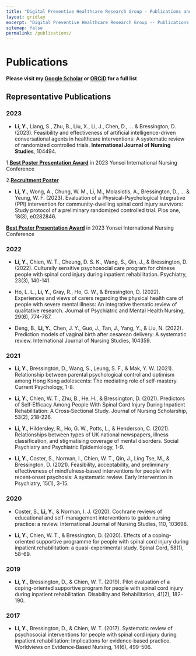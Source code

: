 ```yaml
---
title: "Digital Preventive Healthcare Research Group - Publications and Projects"
layout: gridlay
excerpt: "Digital Preventive Healthcare Research Group -- Publications and Projects."
sitemap: false
permalink: /publications/
---
```


# Publications
**Please visit my [Google Scholar](https://scholar.google.com.hk/citations?user=U5JYohMAAAAJ) or [ORCiD](https://orcid.org/0000-0002-5311-9190) for a full list**

## Representative Publications 

### 2023 

<p align = "justify">

- **Li, Y.**, Liang, S., Zhu, B., Liu, X., Li, J., Chen, D., ... & Bressington, D. (2023). Feasibility and effectiveness of artificial intelligence-driven conversational agents in healthcare interventions: A systematic review of randomized controlled trials. **International Journal of Nursing Studies**, 104494.

</p>

1.[**Best Poster Presentation Award**](https://polyuit-my.sharepoint.com/:b:/g/personal/menghe_polyu_edu_hk/EScu3Vc6ZmBGkvOF2XYoaNMBIKZp0xbKJiv34G3MASxolg?e=DmIAfJ) in 2023 Yonsei International Nursing Conference

2.[**Recruitment Poster**](https://polyuit-my.sharepoint.com/:b:/g/personal/menghe_polyu_edu_hk/EcpzBSYgvQNGnXOoIT8du60Byd6jXm2quL7GmM-NO_KOhQ?e=mHI0ob:)


<p align = "justify">

- **Li, Y.**, Wong, A., Chung, W. M., Li, M., Molasiotis, A., Bressington, D., ... & Yeung, W. F. (2023). Evaluation of a Physical-Psychological Integrative (PPI) intervention for community-dwelling spinal cord injury survivors: Study protocol of a preliminary randomized controlled trial. Plos one, 18(3), e0282846.

</p>

[**Best Poster Presentation Award**](https://polyuit-my.sharepoint.com/:b:/g/personal/menghe_polyu_edu_hk/EX0AHSwoSB9Pl629VeMJbHABzrAwf6zM-54WFCoh1fiEVQ?e=mjYnRh) in 2023 Yonsei International Nursing Conference

### 2022

<p align = "justify">

- **Li, Y.**, Chien, W. T., Cheung, D. S. K., Wang, S., Qin, J., & Bressington, D. (2022). Culturally sensitive psychosocial care program for chinese people with spinal cord injury during inpatient rehabilitation. Psychiatry, 23(3), 140-141.

</p>

<p align = "justify">

- Ho, L. L., **Li, Y.**, Gray, R., Ho, G. W., & Bressington, D. (2022). Experiences and views of carers regarding the physical health care of people with severe mental illness: An integrative thematic review of qualitative research. Journal of Psychiatric and Mental Health Nursing, 29(6), 774-787.

</p>

<p align = "justify">

- Deng, B., **Li, Y.**, Chen, J. Y., Guo, J., Tan, J., Yang, Y., & Liu, N. (2022). Prediction models of vaginal birth after cesarean delivery: A systematic review. International Journal of Nursing Studies, 104359.

</p>

### 2021

<p align = "justify">

- **Li, Y.**, Bressington, D., Wang, S., Leung, S. F., & Mak, Y. W. (2021). Relationship between parental psychological control and optimism among Hong Kong adolescents: The mediating role of self-mastery. Current Psychology, 1-8.

</p>

<p align = "justify">

- **Li, Y.**, Chien, W. T., Zhu, B., He, H., & Bressington, D. (2021). Predictors of Self‐Efficacy Among People With Spinal Cord Injury During Inpatient Rehabilitation: A Cross‐Sectional Study. Journal of Nursing Scholarship, 53(2), 218-226.

</p>

<p align = "justify">

- **Li, Y.**, Hildersley, R., Ho, G. W., Potts, L., & Henderson, C. (2021). Relationships between types of UK national newspapers, illness classification, and stigmatising coverage of mental disorders. Social Psychiatry and Psychiatric Epidemiology, 1-9.

</p>

<p align = "justify">

- **Li, Y.**, Coster, S., Norman, I., Chien, W. T., Qin, J., Ling Tse, M., & Bressington, D. (2021). Feasibility, acceptability, and preliminary effectiveness of mindfulness‐based interventions for people with recent‐onset psychosis: A systematic review. Early Intervention in Psychiatry, 15(1), 3-15.

</p>

### 2020

<p align = "justify">

- Coster, S., **Li, Y.**, & Norman, I. J. (2020). Cochrane reviews of educational and self-management interventions to guide nursing practice: a review. International Journal of Nursing Studies, 110, 103698.

</p>

<p align = "justify">

- **Li, Y.**, Chien, W. T., & Bressington, D. (2020). Effects of a coping-oriented supportive programme for people with spinal cord injury during inpatient rehabilitation: a quasi-experimental study. Spinal Cord, 58(1), 58-69.

</p>

### 2019

<p align = "justify">

- **Li, Y.**, Bressington, D., & Chien, W. T. (2019). Pilot evaluation of a coping-oriented supportive program for people with spinal cord injury during inpatient rehabilitation. Disability and Rehabilitation, 41(2), 182-190.

</p>

### 2017

<p align = "justify">

- **Li, Y.**, Bressington, D., & Chien, W. T. (2017). Systematic review of psychosocial interventions for people with spinal cord injury during inpatient rehabilitation: Implications for evidence‐based practice. Worldviews on Evidence‐Based Nursing, 14(6), 499-506.

</p>